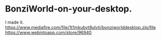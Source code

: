 # BonziWorld-on-your-desktop.
I made it.
https://www.mediafire.com/file/1t1mkubvt8ulvtj/bonziworlddesktop.zip/file
https://www.webintoapp.com/store/96940
